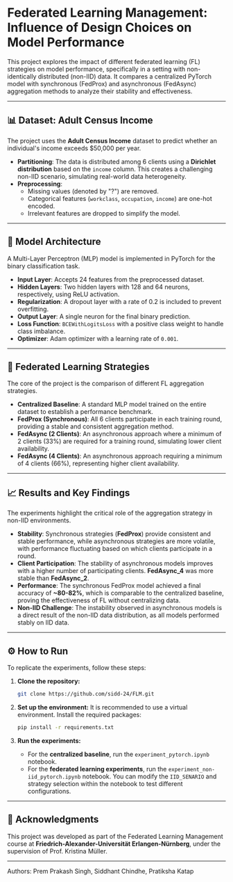 # Federated Learning Management: Influence of Design Choices on Model Performance

This project explores the impact of different federated learning (FL) strategies on model performance, specifically in a setting with non-identically distributed (non-IID) data. It compares a centralized PyTorch model with synchronous (FedProx) and asynchronous (FedAsync) aggregation methods to analyze their stability and effectiveness.

---

## 📊 Dataset: Adult Census Income

The project uses the **Adult Census Income** dataset to predict whether an individual's income exceeds $50,000 per year.

* **Partitioning**: The data is distributed among 6 clients using a **Dirichlet distribution** based on the `income` column. This creates a challenging non-IID scenario, simulating real-world data heterogeneity.
* **Preprocessing**:
    * Missing values (denoted by "?") are removed.
    * Categorical features (`workclass`, `occupation`, `income`) are one-hot encoded.
    * Irrelevant features are dropped to simplify the model.

---

## 🤖 Model Architecture

A Multi-Layer Perceptron (MLP) model is implemented in PyTorch for the binary classification task.

* **Input Layer**: Accepts 24 features from the preprocessed dataset.
* **Hidden Layers**: Two hidden layers with 128 and 64 neurons, respectively, using ReLU activation.
* **Regularization**: A dropout layer with a rate of 0.2 is included to prevent overfitting.
* **Output Layer**: A single neuron for the final binary prediction.
* **Loss Function**: `BCEWithLogitsLoss` with a positive class weight to handle class imbalance.
* **Optimizer**: Adam optimizer with a learning rate of `0.001`.

---

## 🚀 Federated Learning Strategies

The core of the project is the comparison of different FL aggregation strategies.

* **Centralized Baseline**: A standard MLP model trained on the entire dataset to establish a performance benchmark.
* **FedProx (Synchronous)**: All 6 clients participate in each training round, providing a stable and consistent aggregation method.
* **FedAsync (2 Clients)**: An asynchronous approach where a minimum of 2 clients (33%) are required for a training round, simulating lower client availability.
* **FedAsync (4 Clients)**: An asynchronous approach requiring a minimum of 4 clients (66%), representing higher client availability.

---

## 📈 Results and Key Findings

The experiments highlight the critical role of the aggregation strategy in non-IID environments.

* **Stability**: Synchronous strategies (**FedProx**) provide consistent and stable performance, while asynchronous strategies are more volatile, with performance fluctuating based on which clients participate in a round.
* **Client Participation**: The stability of asynchronous models improves with a higher number of participating clients. **FedAsync_4** was more stable than **FedAsync_2**.
* **Performance**: The synchronous FedProx model achieved a final accuracy of **~80-82%**, which is comparable to the centralized baseline, proving the effectiveness of FL without centralizing data.
* **Non-IID Challenge**: The instability observed in asynchronous models is a direct result of the non-IID data distribution, as all models performed stably on IID data.

---

## ⚙️ How to Run

To replicate the experiments, follow these steps:

1.  **Clone the repository:**
    ```bash
    git clone https://github.com/sidd-24/FLM.git
    ```

2.  **Set up the environment:**
    It is recommended to use a virtual environment. Install the required packages:
    ```bash
    pip install -r requirements.txt
    ```

3.  **Run the experiments:**
    * For the **centralized baseline**, run the `experiment_pytorch.ipynb` notebook.
    * For the **federated learning experiments**, run the `experiment_non-iid_pytorch.ipynb` notebook. You can modify the `IID_SENARIO` and strategy selection within the notebook to test different configurations.

---

## 🙌 Acknowledgments


This project was developed as part of the Federated Learning Management course at **Friedrich-Alexander-Universität Erlangen-Nürnberg**, under the supervision of Prof. Kristina Müller.

---

Authors: Prem Prakash Singh, Siddhant Chindhe, Pratiksha Katap

